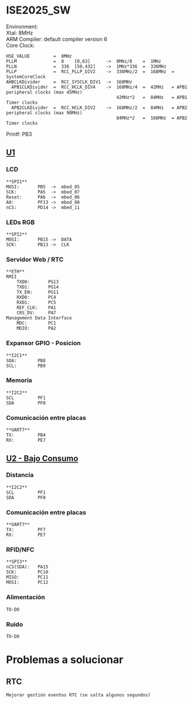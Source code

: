 # ISE2025_SW  
  
  
Environment:  
    Xtal: 8MHz  
    ARM Compiler: default compiler version 6  
    Core Clock:
  
    HSE_VALUE         =  8MHz  
	PLLM              =  8    [0,63]      ->  8MHz/8    =  1MHz  
	PLLN              =  336  [50,432]    ->  1MHz*336  =  336MHz  
	PLLP              =  RCC_PLLP_DIV2    ->  336MHz/2  =  168MHz  = SystemCoreClock  
	AHBCLKDivider     =  RCC_SYSCLK_DIV1  ->  168MHz  
      APB1CLKDivider  =  RCC_HCLK_DIV4    ->  168MHz/4  =  42MHz   = APB1 peripheral clocks (max 45MHz)  
                                              42MHz*2   =  84MHz   = APB1 Timer clocks  
      APB2CLKDivider  =  RCC_HCLK_DIV2    ->  168MHz/2  =  84MHz   = APB2 peripheral clocks (max 90MHz)  
                                              84MHz*2   =  168MHz  = APB2 Timer clocks  
  
Printf:         PB3  
  
## <ins>U1</ins>  
  
### LCD  
    **SPI1**  
    MOSI:       PB5  ->  mbed_05  
    SCK:        PA5  ->  mbed_07  
    Reset:      PA6  ->  mbed_06  
    A0:         PF13 ->  mbed_08  
    nCS:        PD14 ->  mbed_11  
  
### LEDs RGB  
    **SPI2**  
    MOSI:       PB15 ->  DATA  
    SCK:        PB13 ->  CLK  
  
### Servidor Web / RTC
    **ETH**  
    RMII  
        TXD0:       PG13  
        TXD1:       PG14  
        TX_EN:      PG11  
        RXD0:       PC4  
        RXD1:       PC5  
        REF_CLK:    PA1  
        CRS_DV:     PA7  
    Management Data Interface  
        MDC:        PC1  
        MDIO:       PA2  
  
### Expansor GPIO - Posicion
    **I2C1**  
    SDA:        PB8  
    SCL:        PB9  
  
### Memoria  
    **I2C2**  
    SCL         PF1  
    SDA         PF0  
  
### Comunicación entre placas  
    **UART7**  
    TX:         PB4  
    RX:         PE7  

  
## <ins>U2 - Bajo Consumo</ins>  
  
### Distancia  
    **I2C2**  
    SCL         PF1  
    SDA         PF0  
  
### Comunicación entre placas  
    **UART7**  
    TX:         PF7  
    RX:         PE7
  
### RFID/NFC  
    **SPI3**  
    nCS(SDA):   PA15
    SCK:        PC10
    MISO:       PC11
    MOSI:       PC12
  
### Alimentación  
    TO-DO  
  
### Ruido  
    TO-DO  
  
  
# Problemas a solucionar  
  
## RTC  
    Mejorar gestión eventos RTC (se salta algunos segundos)  